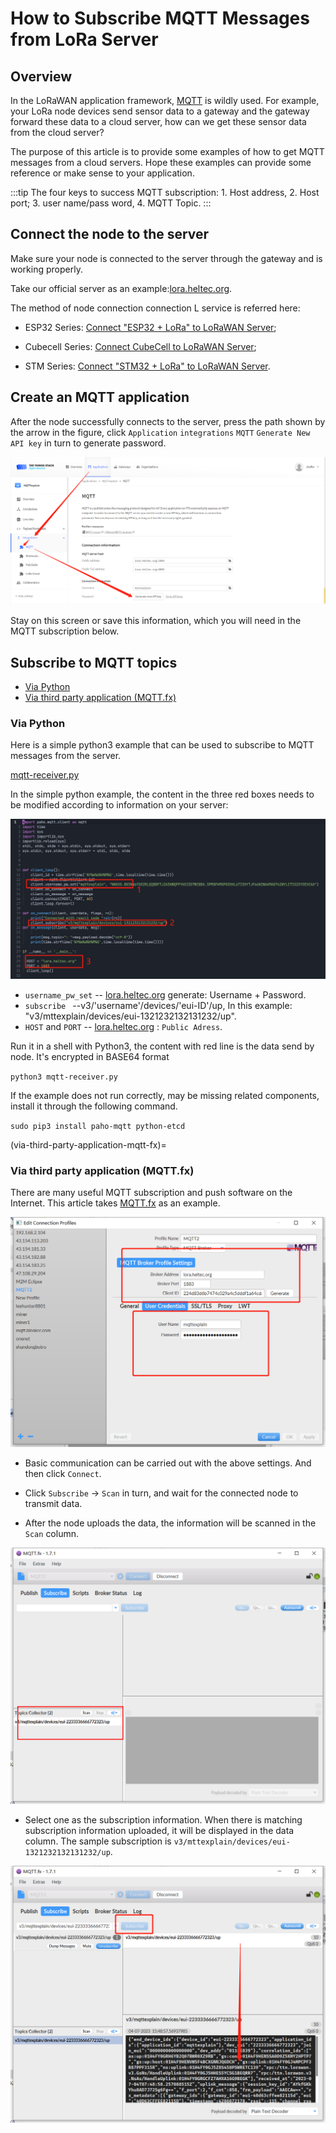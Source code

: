 # How to Subscribe MQTT Messages from LoRa Server

## Overview

In the LoRaWAN application framework, [MQTT](https://mqtt.org/) is wildly used. For example, your LoRa node devices send sensor data to a gateway and the gateway forward these data to a cloud server, how can we get these sensor data from the cloud server?

The purpose of this article is to provide some examples of how to get MQTT messages from a cloud servers. Hope these examples can provide some reference or make sense to your application.

:::tip
The four keys to success MQTT subscription: 1. Host address, 2. Host port; 3. user name/pass word, 4. MQTT Topic.
:::

## Connect the node to the server

Make sure your node is connected to the server through the gateway and is working properly.

Take our official server as an example:[lora.heltec.org](https://lora.heltec.org/).

The method of node connection connection L service is referred here:

+ ESP32 Series: [Connect "ESP32 + LoRa" to LoRaWAN Server](1);

+ Cubecell Series: [Connect CubeCell to LoRaWAN Server](1);

+ STM Series: [Connect "STM32 + LoRa" to LoRaWAN Server](1).

## Create an MQTT application

After the node successfully connects to the server, press the path shown by the arrow in the figure, click `Application` `integrations` `MQTT` `Generate New API key` in turn to generate password.

![](img/subscribe_mqtt_messages/07.png)

Stay on this screen or save this information, which you will need in the MQTT subscription below.

## Subscribe to MQTT topics

- [Via Python](via-python)
- [Via third party application (MQTT.fx)](via-third-party-application-mqtt-fx)

### Via Python

Here is a simple python3 example that can be used to subscribe to MQTT messages from the server.

[mqtt-receiver.py](https://resource.heltec.cn/download/tools/mqtt-reciver.py)

In the simple python example, the content in the three red boxes needs to be modified according to information on your server:

![](img/subscribe_mqtt_messages/01.png)

- `username_pw_set` -- [lora.heltec.org](lora.heltec.org) generate: Username + Password.
- `subscribe ` --v3/'username'/devices/'eui-ID'/up, In this example: "v3/mttexplain/devices/eui-1321232132131232/up".
- `HOST` and `PORT` -- [lora.heltec.org](lora.heltec.org) : `Public Adress`.

Run it in a shell with Python3, the content with red line is the data send by node. It's encrypted in BASE64 format 

`python3 mqtt-receiver.py` 



If the example does not run correctly, may be missing related components, install it through the following command.

`sudo pip3 install paho-mqtt python-etcd`

(via-third-party-application-mqtt-fx)=
### Via third party application (MQTT.fx)

There are many useful MQTT subscription and push software on the Internet. This article takes [MQTT.fx](https://mqttfx.jensd.de/index.php) as an example.

![](img/subscribe_mqtt_messages/03.png)

- Basic communication can be carried out with the above settings. And then click `Connect`.

- Click `Subscribe` -> `Scan` in turn, and wait for the connected node to transmit data.



- After the node uploads the data, the information will be scanned in the `Scan` column.

![](img/subscribe_mqtt_messages/05.png)

- Select one as the subscription information. When there is matching subscription information uploaded, it will be displayed in the data column. The sample subscription is `v3/mttexplain/devices/eui-1321232132131232/up`.

![](img/subscribe_mqtt_messages/06.png)
